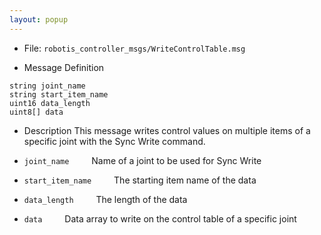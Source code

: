 ```yaml
---
layout: popup
---
```


- File: `robotis_controller_msgs/WriteControlTable.msg`

- Message Definition
 ```
 string joint_name
 string start_item_name
 uint16 data_length
 uint8[] data
 ```

- Description
This message writes control values on multiple items of a specific joint with the Sync Write command.

* `joint_name`
&emsp;&emsp; Name of a joint to be used for Sync Write

* `start_item_name`
&emsp;&emsp; The starting item name of the data

* `data_length`
&emsp;&emsp; The length of the data

* `data`
&emsp;&emsp; Data array to write on the control table of a specific joint
